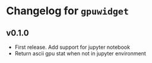 # Changelog for `gpuwidget`

## v0.1.0
- First release. Add support for jupyter notebook
- Return ascii gpu stat when not in jupyter environment